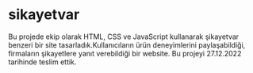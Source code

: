 # sikayetvar
Bu projede ekip olarak  HTML, CSS ve JavaScript kullanarak şikayetvar benzeri bir site tasarladık.Kullanıcıların ürün deneyimlerini paylaşabildiği, firmaların şikayetlere yanıt verebildiği bir website. Bu projeyi 27.12.2022 tarihinde teslim ettik.
